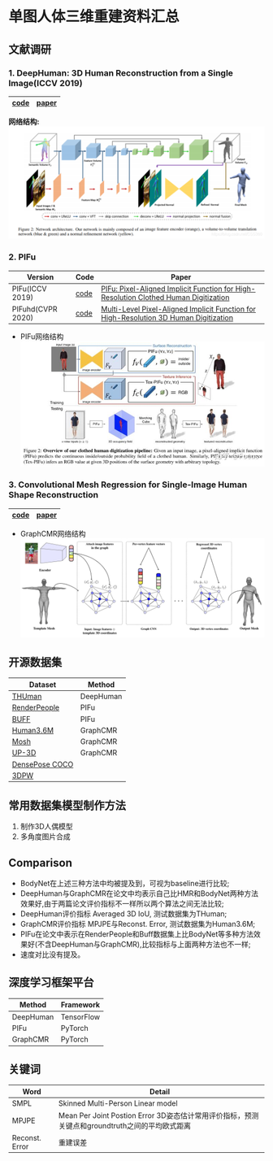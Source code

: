 # 单图人体三维重建资料汇总
## 文献调研
### 1. DeepHuman: 3D Human Reconstruction from a Single Image(ICCV 2019)
| [code](https://github.com/ZhengZerong/DeepHuman) | [paper](http://www.liuyebin.com/deephuman/assets/DeepHuman.pdf) |
|  ----  | ----  | 

**网络结构:**
![img.png](img/img.png)



### 2. PIFu

| Version | Code | Paper | 
|  ----  | ----  | ---- | 
| PIFu(ICCV 2019) | [code](https://github.com/shunsukesaito/PIFu) | [PIFu: Pixel-Aligned Implicit Function for High-Resolution Clothed Human Digitization ](https://arxiv.org/pdf/1905.05172.pdf) | 
| PIFuhd(CVPR 2020) | [code](https://github.com/facebookresearch/pifuhd) | [Multi-Level Pixel-Aligned Implicit Function for High-Resolution 3D Human Digitization](https://arxiv.org/pdf/2004.00452.pdf) | 

- PIFu网络结构
![网络结构](img/img_1.png)

### 3. Convolutional Mesh Regression for Single-Image Human Shape Reconstruction
| [code](https://github.com/nkolot/GraphCMR/) | [paper](https://arxiv.org/abs/1905.03244) | 
|  ----  | ----  | 
- GraphCMR网络结构
![网络结构](img/img_2.png)

## 开源数据集

| Dataset | Method |
|  ----  | ----  |
| [THUman](https://github.com/ZhengZerong/DeepHuman/tree/master/THUmanDataset) | DeepHuman | 
| [RenderPeople](https://renderpeople.com/free-3d-people/) | PIFu | 
| [BUFF](http://buff.is.tue.mpg.de/) | PIFu | 
| [Human3.6M](http://vision.imar.ro/human3.6m/description.php) | GraphCMR | 
| [Mosh](http://mosh.is.tue.mpg.de/) | GraphCMR | 
| [UP-3D](http://files.is.tuebingen.mpg.de/classner/up/) | GraphCMR | 
| [DensePose COCO](https://github.com/facebookresearch/DensePose) |  |
| [3DPW](http://virtualhumans.mpi-inf.mpg.de/3DPW/) |  |



## 常用数据集模型制作方法
1. 制作3D人偶模型
2. 多角度图片合成

## Comparison
- BodyNet在上述三种方法中均被提及到，可视为baseline进行比较;
- DeepHuman与GraphCMR在论文中均表示自己比HMR和BodyNet两种方法效果好,由于两篇论文评价指标不一样所以两个算法之间无法比较;
- DeepHuman评价指标 Averaged 3D IoU, 测试数据集为THuman;
- GraphCMR评价指标 MPJPE与Reconst. Error, 测试数据集为Human3.6M;
- PIFu在论文中表示在RenderPeople和Buff数据集上比BodyNet等多种方法效果好(不含DeepHuman与GraphCMR),比较指标与上面两种方法也不一样;
- 速度对比没有提及。

## 深度学习框架平台
| Method | Framework |
| ---- | ---- |
| DeepHuman | TensorFlow |
| PIFu | PyTorch |
| GraphCMR | PyTorch |

## 关键词
| Word | Detail |
| ---- | ---- |
| SMPL | Skinned Multi-Person Linear model |
| MPJPE | Mean Per Joint Postion Error 3D姿态估计常用评价指标，预测关键点和groundtruth之间的平均欧式距离 |
| Reconst. Error | 重建误差 |